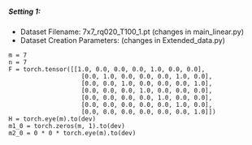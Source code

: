 
##### Setting 1:
- Dataset Filename: 7x7_rq020_T100_1.pt (changes in main_linear.py)
- Dataset Creation Parameters: (changes in Extended_data.py)
 ```
m = 7
n = 7
F = torch.tensor([[1.0, 0.0, 0.0, 0.0, 1.0, 0.0, 0.0],
                    [0.0, 1.0, 0.0, 0.0, 0.0, 1.0, 0.0],
                    [0.0, 0.0, 1.0, 0.0, 0.0, 0.0, 1.0],
                    [0.0, 0.0, 0.0, 1.0, 0.0, 0.0, 0.0],
                    [0.0, 0.0, 0.0, 0.0, 1.0, 0.0, 0.0],
                    [0.0, 0.0, 0.0, 0.0, 0.0, 1.0, 0.0],
                    [0.0, 0.0, 0.0, 0.0, 0.0, 0.0, 1.0]])
H = torch.eye(m).to(dev)
m1_0 = torch.zeros(m, 1).to(dev)
m2_0 = 0 * 0 * torch.eye(m).to(dev)
```
